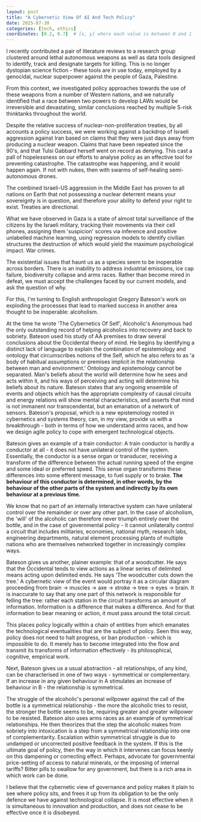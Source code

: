 ```yaml
---
layout: post
title: "A Cybernetic View Of AI And Tech Policy"
date: 2025-07-30
categories: [tech, ethics]
coordinates: [0.2, 0.7]  # [x, y] where each value is between 0 and 1
---
```


I recently contributed a pair of literature reviews to a research group clustered around lethal autonomous weapons as well as data tools designed to identify, track and designate targets for killing. This is no longer dystopian science fiction - these tools are in use today, employed by a genocidal, nuclear superpower against the people of Gaza, Palestine. 

From this context, we investigated policy approaches towards the use of these weapons from a number of Western nations, and we naturally identified that a race between two powers to develop LAWs would be irreversible and devastating, similar conclusions reached by multiple S-risk thinktanks throughout the world. 

Despite the relative success of nuclear-non-proliferation treaties, by all accounts a policy success, we were working against a backdrop of Israeli aggression against Iran based on claims that they were just days away from producing a nuclear weapon. Claims that have been repeated since the 90's, and that Tulsi Gabbard herself went on record as denying. This cast a pall of hopelessness on our efforts to analyse policy as an effective tool for preventing catastrophe. The catastrophe was happening, and it would happen again. If not with nukes, then with swarms of self-healing semi-autonomous drones. 

The combined Israeli-US aggression in the Middle East has proven to all nations on Earth that not possessing a nuclear deterrent means your sovereignty is in question, and therefore your ability to defend your right to exist. Treaties are directional. 

What we have observed in Gaza is a state of almost total surveillance of the citizens by the Israeli military, tracking their movements via their cell phones, assigning them 'suspicion' scores via inference and positive unlabelled machine learning, using regression models to identify civilian structures the destruction of which would yield the maximum psychological impact. War crimes. 

The existential issues that haunt us as a species seem to be inoperable across borders. There is an inability to address industrial emissions, ice cap failure, biodiversity collapse and arms races. Rather than become mired in defeat, we must accept the challenges faced by our current models, and ask the question of why.

For this, I'm turning to English anthropologist Gregory Bateson's work on exploding the processes that lead to marked success in another area thought to be inoperable: alcoholism.

At the time he wrote 'The Cybernetics Of Self', Alcoholic's Anonymous had the only outstanding record of helping alcoholics into recovery and back to sobriety. Bateson used his study of AA premises to draw several conclusions about the Occidental theory of mind. He begins by identifying a distinct lack of language to explain the combination of epistemology and ontology that circumscribes notions of the Self, which he also refers to as 'a body of habitual assumptions or premises implicit in the relationship between man and environment.' Ontology and epistemology cannot be separated. Man's beliefs about the world will determine how he sees and acts within it, and his ways of perceiving and acting will determine his beliefs about its nature. Bateson states that any ongoing ensemble of events and objects which has the appropriate complexity of causal circuits and energy relations will show mental characteristics, and asserts that mind is not immanent nor transcendental, but an emanation of a network of sensors. Bateson's proposal, which is a new epistemology rooted in cybernetics and systems theory, can, in my view, provide us with a breakthrough - both in terms of how we understand arms races, and how we design agile policy to cope with emergent technological objects.

Bateson gives an example of a train conductor: A train conductor is hardly a conductor at all - it does not have unilateral control of the system. Essentially, the conductor is a sense organ or transducer, receiving a transform of the difference between the actual running speed of the engine and some ideal or preferred speed. This sense organ transforms these differences into some efferent message, to fuel supply or to brake. **The behaviour of this conductor is determined, in other words, by the behaviour of the other parts of the system and indirectly by its own behaviour at a previous time.**

We know that no part of an internally interactive system can have unilateral control over the remainder or over any other part. In the case of alcoholism, the 'will' of the alcoholic can therefore never triumph entirely over the bottle, and in the case of governmental policy - it cannot unilaterally control a circuit that includes militaries, economies, national myth, research labs, engineering departments, natural element processing plants of multiple nations who are themselves networked together in increasingly complex ways. 

Bateson gives us another, plainer example: that of a woodcutter. He says that the Occidental tends to view actions as a linear series of delimited means acting upon delimited ends. He says 'The woodcutter cuts down the tree.' A cybernetic view of the event would portray it as a circular diagram proceeding from brain  $\rightarrow$  muscles  $\rightarrow$   axe  $\rightarrow$   stroke  $\rightarrow$   tree  $\rightarrow$   eyes   $\rightarrow$  brain. It is inaccurate to say that any one part of this network is responsible for felling the tree: rather each station in the circuit transforms an amount of information. Information is a difference that makes a difference. And for that information to bear meaning or action, it must pass around the total circuit. 

This places policy logically within a chain of entities from which emanates the technological eventualities that are the subject of policy. Seen this way, policy does not need to halt progress, or ban production - which is impossible to do. It merely has to become integrated into the flow and transmit its transforms of information effectively - its philosophical, cognitive, empirical work. 

Next, Bateson gives us a usual abstraction - all relationships, of any kind, can be characterised in one of two ways - symmetrical or complementary. If an increase in any given behaviour in A stimulates an increase of behaviour in B - the relationship is symmetrical. 

The struggle of the alcoholic's personal willpower against the call of the bottle is a symmetrical relationship - the more the alcoholic tries to resist, the stronger the bottle seems to be, requiring greater and greater willpower to be resisted. Bateson also uses arms races as an example of symmetrical relationships. He then theorizes that the step the alcoholic makes from sobriety into intoxication is a step from a symmetrical relationship into one of complementarity. Escalation within symmetrical struggle is due to undamped or uncorrected positive feedback in the system. If this is the ultimate goal of policy, then the way in which it intervenes can focus keenly on this dampening or correcting effect. Perhaps, advocate for governmental price-setting of access to natural minerals, or the imposing of internal tariffs? Bitter pills to swallow for any government, but there is a rich area in which work can be done. 

I believe that the cybernetic view of governance and policy makes it plain to see where policy sits, and frees it up from its obligation to be the only defence we have against technological collapse. It is most effective when it is simultaneous to innovation and production, and does not cease to be effective once it is disobeyed. 



 





